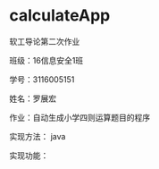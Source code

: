 # calculateApp

软工导论第二次作业

班级：16信息安全1班

学号：3116005151

姓名：罗展宏

作业：自动生成小学四则运算题目的程序

实现方法： java

实现功能： 
